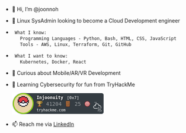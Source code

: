 - 👋 Hi, I’m @joonnoh
- 👀 Linux SysAdmin looking to become a Cloud Development engineer
-      What I know:
         Programming Languages - Python, Bash, HTML, CSS, JavaScript
         Tools - AWS, Linux, Terraform, Git, GitHub
-      What I want to know:
         Kubernetes, Docker, React
- 💞️ Curious about Mobile/AR/VR Development
- 🌱 Learning Cybersecurity for fun from TryHackMe

     <a href="https://tryhackme.com/p/Injoonuity">![tryhackme-badge](badge.png)</a>


- 📫 Reach me via [LinkedIn](https://www.linkedin.com/in/joonnoh/)

<!---
joonnoh/joonnoh is a ✨ special ✨ repository because its `README.md` (this file) appears on your GitHub profile.
You can click the Preview link to take a look at your changes.
--->
